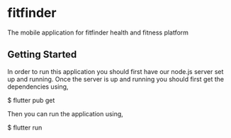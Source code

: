 # fitfinder

The mobile application for fitfinder health and fitness platform

## Getting Started

In order to run this application you should first have our node.js server set up and running.
Once the server is up and running you should first get the dependencies using,

  $ flutter pub get

Then you can run the application using,

  $ flutter run
